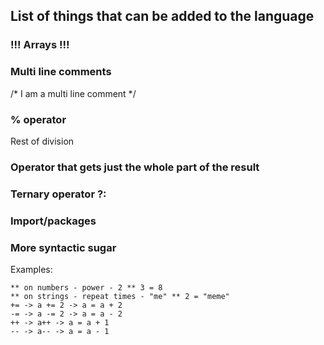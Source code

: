 ## List of things that can be added to the language

### !!! Arrays !!!

### Multi line comments
/* 
I am a multi line comment
*/

### % operator
Rest of division

### Operator that gets just the whole part of the result

### Ternary operator ?:

### Import/packages

### More syntactic sugar
Examples:
```plaintext
** on numbers - power - 2 ** 3 = 8
** on strings - repeat times - "me" ** 2 = "meme"
+= -> a += 2 -> a = a + 2
-= -> a -= 2 -> a = a - 2
++ -> a++ -> a = a + 1
-- -> a-- -> a = a - 1
```

